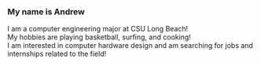 ### My name is Andrew

I am a computer engineering major at CSU Long Beach!  
My hobbies are playing basketball, surfing, and cooking!  
I am interested in computer hardware design and am searching for jobs and internships related to the field!  
<!--
**ajklg/ajklg** is a ✨ _special_ ✨ repository because its `README.md` (this file) appears on your GitHub profile.

Here are some ideas to get you started:

- 🔭 I’m currently working on ...
- 🌱 I’m currently learning ...
- 👯 I’m looking to collaborate on ...
- 🤔 I’m looking for help with ...
- 💬 Ask me about ...
- 📫 How to reach me: ...
- 😄 Pronouns: ...
- ⚡ Fun fact: ...
-->

